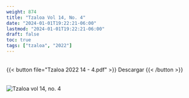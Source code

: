 ```yaml
---
weight: 874
title: "Tzaloa Vol 14, No. 4"
date: "2024-01-01T19:22:21-06:00"
lastmod: "2024-01-01T19:22:21-06:00"
draft: false
toc: true
tags: ["tzaloa", "2022"]
---
```

######
{{< button file="Tzaloa 2022 14 - 4.pdf" >}}   Descargar {{< /button >}} 
######
![Tzaloa vol 14, no. 4](images/portada/14-4.jpeg)